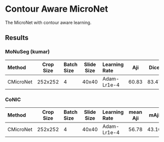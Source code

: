 # Contour Aware MicroNet

The MicroNet with contour aware learning.

## Results

### MoNuSeg (kumar)

| Method     | Crop Size | Batch Size | Slide Size | Learning Rate | Aji   | Dice  | DQ    | SQ    | PQ    |
| :--        | :--:      | :--        | :--:       | :--           | :-:   | :--:  | :--:  | :--:  | :--:  |
| CMicroNet  | 252x252   | 4          | 40x40      | Adam-Lr1e-4   | 60.83 | 83.47 | 78.8  | 79.04 | 62.28 |

### CoNIC

| Method     | Crop Size | Batch Size | Slide Size | Learning Rate | mean Aji | mAji   | mDice  | mDQ   | mSQ   | mPQ   |
| :--        | :--:      | :--        | :--:       | :--           | :-:      | :--:   | :--:   | :--:  | :--:  | :--:  |
| CMicroNet  | 252x252   | 4          | 40x40      | Adam-Lr1e-4   | 56.78    | 43.16  | 61.3   | 59.69 | 73.36 | 43.83 |
